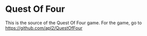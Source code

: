 # Quest Of Four
This is the source of the Quest Of Four game.
For the game, go to https://github.com/apl2/QuestOfFour
